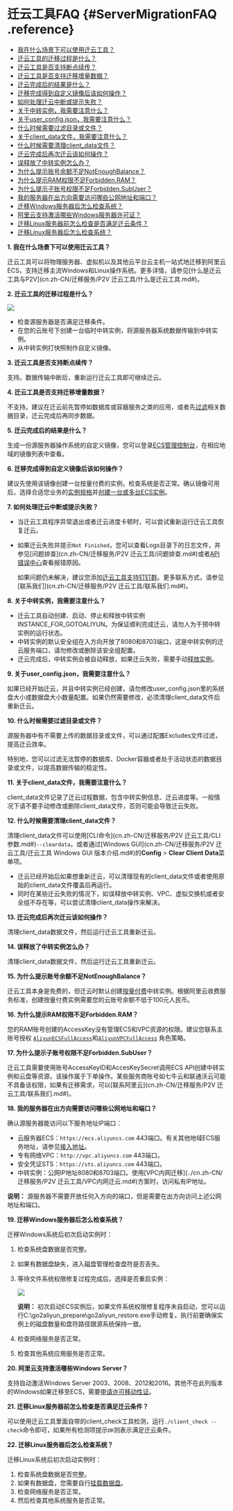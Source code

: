 # 迁云工具FAQ {#ServerMigrationFAQ .reference}

-   [我在什么场景下可以使用迁云工具？](#)
-   [迁云工具的迁移过程是什么？](#)
-   [迁云工具是否支持断点续传？](#)
-   [迁云工具是否支持迁移增量数据？](#)
-   [迁云完成后的结果是什么？](#)
-   [迁移完成得到自定义镜像后该如何操作？](#)
-   [如何处理迁云中断或提示失败？](#)
-   [关于中转实例，我需要注意什么？](#)
-   [关于user\_config.json，我需要注意什么？](#)
-   [什么时候需要过滤目录或文件？](#)
-   [关于client\_data文件，我需要注意什么？](#)
-   [什么时候需要清理client\_data文件？](#)
-   [迁云完成后再次迁云该如何操作？](#)
-   [误释放了中转实例怎么办？](#)
-   [为什么提示账号余额不足NotEnoughBalance？](#)
-   [为什么提示RAM权限不足Forbidden.RAM？](#)
-   [为什么提示子账号权限不足Forbidden.SubUser？](#)
-   [我的服务器在出方向需要访问哪些公网地址和端口？](#)
-   [迁移Windows服务器后怎么检查系统？](#)
-   [阿里云支持激活哪些Windows服务器许可证？](#)
-   [迁移Linux服务器前怎么检查是否满足迁云条件？](#)
-   [迁移Linux服务器后怎么检查系统？](#)

**1. 我在什么场景下可以使用迁云工具？**

迁云工具可以将物理服务器、虚拟机以及其他云平台云主机一站式地迁移到阿里云ECS，支持迁移主流Windows和Linux操作系统。更多详情，请参见[什么是迁云工具与P2V](cn.zh-CN/迁移服务/P2V 迁云工具/什么是迁云工具.md#)。

**2. 迁云工具的迁移过程是什么？**

![](http://static-aliyun-doc.oss-cn-hangzhou.aliyuncs.com/assets/img/22635/156084428313350_zh-CN.png)

-   检查源服务器是否满足迁移条件。
-   在您的云账号下创建一台临时中转实例，将源服务器系统数据传输到中转实例。
-   从中转实例打快照制作自定义镜像。

**3. 迁云工具是否支持断点续传？**

支持。数据传输中断后，重新运行迁云工具即可继续迁云。

**4. 迁云工具是否支持迁移增量数据？**

不支持。建议在迁云前先暂停如数据库或容器服务之类的应用，或者先[过滤](#Excludes)相关数据目录，迁云完成后再同步数据。

**5. 迁云完成后的结果是什么？**

生成一份源服务器操作系统的自定义镜像，您可以登录[ECS管理控制台](https://ecs.console.aliyun.com/)，在相应地域的镜像列表中查看。

**6. 迁移完成得到自定义镜像后该如何操作？**

建议先使用该镜像创建一台按量付费的实例，检查系统是否正常。确认镜像可用后，选择合适您业务的[实例规格](../cn.zh-CN/实例/实例规格族.md#)并[创建一台或多台ECS实例](../cn.zh-CN/实例/创建实例/使用向导创建实例.md#)。

**7. 如何处理迁云中断或提示失败？**

-   当迁云工具程序异常退出或者迁云进度卡顿时，可以尝试重新运行迁云工具恢复迁云。
-   如果迁云失败并提示`Not Finished`，您可以查看Logs目录下的日志文件，并参见[问题排查](cn.zh-CN/迁移服务/P2V 迁云工具/问题排查.md#)或者[API错误中心](https://error-center.aliyun.com/status/product/Ecs)查看报错原因。

    如果问题仍未解决，建议您添加[迁云工具支持钉钉群](https://h5.dingtalk.com/invite-page/index.html?spm=a2c4g.11186623.2.31.x8X0fd&code=ca190154ff)。更多联系方式，请参见[联系我们](cn.zh-CN/迁移服务/P2V 迁云工具/联系我们.md#)。


**8. 关于中转实例，我需要注意什么？**

-   迁云工具自动创建、启动、停止和释放中转实例INSTANCE\_FOR\_GOTOALIYUN。为保证顺利完成迁云，请勿人为干预中转实例的运行状态。
-   中转实例的默认安全组在入方向开放了8080和8703端口，这是中转实例的迁云服务端口，请勿修改或删除该安全组配置。
-   迁云完成后，中转实例会被自动释放，如果迁云失败，需要手动[释放实例](../cn.zh-CN/实例/管理实例/释放实例.md#)。

**9. 关于user\_config.json，我需要注意什么？**

如果已经开始迁云，并且中转实例已经创建，请勿修改user\_config.json里的系统盘大小或数据盘大小数量配置。如果仍然需要修改，必须清理client\_data文件后重新迁云。

**10. 什么时候需要过滤目录或文件？**

源服务器中有不需要上传的数据目录或文件，可以通过配置Excludes文件过滤，提高迁云效率。

特别地，您可以过滤无法暂停的数据库、Docker容器或者处于活动状态的数据目录或文件，以提高数据传输的稳定性。

**11. 关于client\_data文件，我需要注意什么？**

client\_data文件记录了迁云过程数据，包含中转实例信息、迁云进度等。一般情况下请不要手动修改或删除client\_data文件，否则可能会导致迁云失败。

**12. 什么时候需要清理client\_data文件？**

清理client\_data文件可以使用[CLI命令](cn.zh-CN/迁移服务/P2V 迁云工具/CLI参数.md#)`--cleardata`，或者通过[Windows GUI](cn.zh-CN/迁移服务/P2V 迁云工具/迁云工具 Windows GUI 版本介绍.md#)的**Config** \> **Clear Client Data**菜单项。

-   迁云已经开始后如果想重新迁云，可以清理现有的client\_data文件或者使用原始的client\_data文件覆盖后再运行。
-   同时在某些迁云失败的情况下，如误释放中转实例、VPC、虚拟交换机或者安全组不存在等，可以尝试清理client\_data操作来解决。

**13. 迁云完成后再次迁云该如何操作？**

清理client\_data数据文件，然后运行迁云工具重新迁云。

**14. 误释放了中转实例怎么办？**

清理client\_data数据文件，然后运行迁云工具重新迁云。

**15. 为什么提示账号余额不足NotEnoughBalance？**

迁云工具本身是免费的，但迁云时默认创建[按量付费](../cn.zh-CN/产品定价/按量付费.md#)中转实例。根据阿里云收费服务标准，创建按量付费实例需要您的云账号余额不低于100元人民币。

**16. 为什么提示RAM权限不足Forbidden.RAM？**

您的RAM账号创建的AccessKey没有管理ECS和VPC资源的权限。建议您联系主账号授权 [`AliyunECSFullAccess`](https://ram.console.aliyun.com/?#/policy/detail/system/AliyunECSFullAccess/info)和[`AliyunVPCFullAccess`](https://ram.console.aliyun.com/?#/policy/detail/system/AliyunVPCFullAccess/info) 角色策略。

**17. 为什么提示子账号权限不足Forbidden.SubUser？**

迁云工具需要使用账号AccessKeyID和AccesKeySecret调用ECS API创建中转实例和云盘等资源，该操作属于下单操作。某些服务商账号如七牛云和联通沃云可能不具备该权限，如果有迁移需求，可以[联系阿里云](cn.zh-CN/迁移服务/P2V 迁云工具/联系我们.md#)。

**18. 我的服务器在出方向需要访问哪些公网地址和端口？**

确认源服务器能访问以下服务地址IP端口：

-   云服务器ECS：`https://ecs.aliyuncs.com` 443端口。有关其他地域ECS服务地址，请参见[接入地址](../cn.zh-CN/API参考/快速入门/请求结构.md#)。
-   专有网络VPC：`http://vpc.aliyuncs.com` 443端口。
-   安全凭证STS：`https://sts.aliyuncs.com` 443端口。
-   中转实例：公网IP地址8080和8703端口。使用[VPC内网迁移](../cn.zh-CN/迁移服务/P2V 迁云工具/VPC内网迁云.md#)方案时，访问私有IP地址。

**说明：** 源服务器不需要开放任何入方向的端口，但是需要在出方向访问上述公网地址和端口。

**19. 迁移Windows服务器后怎么检查系统？**

迁移Windows系统后初次启动实例时：

1.  检查系统盘数据是否完整。
2.  如果有数据盘缺失，进入磁盘管理检查盘符是否丢失。
3.  等待文件系统权限修复过程完成后，选择是否重启实例：

    ![](http://static-aliyun-doc.oss-cn-hangzhou.aliyuncs.com/assets/img/22635/156084428313956_zh-CN.png)

    **说明：** 初次启动ECS实例后，如果文件系统权限修复程序未自启动，您可以运行C:\\go2aliyun\_prepare\\go2aliyun\_restore.exe手动修复。执行前要确保实例上的磁盘数量和盘符路径跟源系统保持一致。

4.  检查网络服务是否正常。
5.  检查其他系统应用服务是否正常。

**20. 阿里云支持激活哪些Windows Server？**

支持自动激活Windows Server 2003、2008、2012和2016。其他不在此列版本的Windows如果迁移至ECS，需要[申请许可移动性证](https://help.aliyun.com/document_detail/84749.html)。

**21. 迁移Linux服务器前怎么检查是否满足迁云条件？**

可以使用迁云工具里面自带的client\_check工具检测，运行`./client_check --check`命令即可，如果所有检测项提示`OK`则表示满足迁云条件。

**22. 迁移Linux服务器后怎么检查系统？**

迁移Linux系统后初次启动实例时：

1.  检查系统盘数据是否完整。
2.  如果有数据盘，您需要自行[挂载数据盘](../cn.zh-CN/块存储/云盘/挂载云盘.md#)。
3.  检查网络服务是否正常。
4.  然后检查其他系统服务是否正常。

